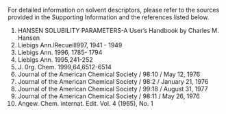 For detailed information on solvent descriptors, please refer to the sources provided in the Supporting Information and the references listed below.
1. HANSEN SOLUBILITY PARAMETERS-A User’s Handbook by Charles M. Hansen
2. Liebigs Ann.lRecueill997, 1941 - 1949
3. Liebigs Ann. 1996, 1785- 1794
4. Liebigs Ann. 1995,241-252
5. J. 0rg. Chem. 1999,64,6512-6514
6. Journal of the American Chemical Society / 98:10 / May 12, 1976
7. Journal of the American Chemical Society / 98:2 / January 21, 1976
8. Journal of the American Chemical Society / 99:18 / August 31, 1977
9. Journal of the American Chemical Society / 98:11 / May 26, 1976
10. Angew. Chem. internat. Edit. VoI. 4 (1965), No. 1
